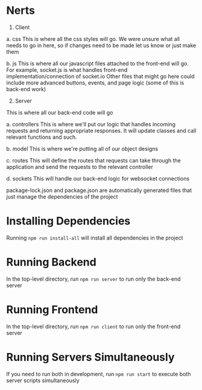 # Nerts

1. Client

a. css
This is where all the css styles will go. We were unsure what all needs to go in here, so if
changes need to be made let us know or just make them

b. js
This is where all our javascript files attached to the front-end will go. For example, socket.js is what handles
front-end implementation/connection of socket.io
Other files that might go here could include more advanced buttons, events, and page logic (some of this is back-end work)

2. Server

This is where all our back-end code will go

a. controllers
This is where we'll put our logic that handles incoming requests and returning appropriate responses. It will update classes and call relevant functions and such.

b. model
This is where we're putting all of our object designs

c. routes
This will define the routes that requests can take through the application and send the requests to the relevant controller

d. sockets
This will handle our back-end logic for websocket connections

package-lock.json and package.json are automatically generated files that just manage the dependencies of the project

# Installing Dependencies

Running `npm run install-all` will install all dependencies in the project

# Running Backend

In the top-level directory, run `npm run server` to run only the back-end server

# Running Frontend

In the top-level directory, run `npm run client` to run only the front-end server

# Running Servers Simultaneously

If you need to run both in development, run `npm run start` to execute both server
scripts simultaneously
